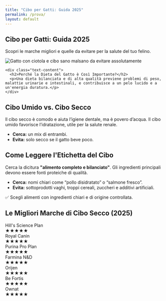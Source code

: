 ```yaml
---
title: "Cibo per Gatti: Guida 2025"
permalink: /prova/
layout: default
---
```


<section class="page-prova">

  <h1>Cibo per Gatti: Guida 2025</h1>
  <p>Scopri le marche migliori e quelle da evitare per la salute del tuo felino.</p>


<div class="with-image">
  <div class="image-wrapper">
    <img 
      src="./img/1-Cibo-Gatti-Il-Migliore-800.webp"
      srcset="./img/1-Cibo-Gatti-Il-Migliore-480.webp 480w,
              ./img/1-Cibo-Gatti-Il-Migliore-800.webp 800w"
      sizes="(max-width: 600px) 480px, 800px"
      alt="Gatto con ciotola e cibo sano malsano da evitare assolutamente">
  </div>
</div>

    <div class="text-content">
      <h2>Perché la Dieta del Gatto è Così Importante?</h2>
      <p>Una dieta bilanciata e di alta qualità previene problemi di peso, malattie urinarie e intestinali, e contribuisce a un pelo lucido e a un'energia duratura.</p>
    </div>
  </div>

  <div class="content-block">
    <h2>Cibo Umido vs. Cibo Secco</h2>
    <p>Il cibo secco è comodo e aiuta l’igiene dentale, ma è povero d’acqua. Il cibo umido favorisce l’idratazione, utile per la salute renale.</p>
    <ul>
      <li><strong>Cerca:</strong> un mix di entrambi.</li>
      <li><strong>Evita:</strong> solo secco se il gatto beve poco.</li>
    </ul>
  </div>

  <div class="content-block">
    <h2>Come Leggere l'Etichetta del Cibo</h2>
    <p>Cerca la dicitura <strong>"alimento completo e bilanciato"</strong>. Gli ingredienti principali devono essere fonti proteiche di qualità.</p>
    <ul>
      <li><strong>Cerca:</strong> nomi chiari come “pollo disidratato” o “salmone fresco”.</li>
      <li><strong>Evita:</strong> sottoprodotti vaghi, troppi cereali, zuccheri e additivi artificiali.</li>
    </ul>
    <p class="useful-tip">✅ Scegli alimenti con ingredienti chiari e di origine controllata.</p>
  </div>

  <div class="content-block">
    <h2>Le Migliori Marche di Cibo Secco (2025)</h2>
    <div class="brand-grid">
      <div class="brand-card">
        <span class="brand-name">Hill's Science Plan</span>
        <div class="rating-stars"><span class="star full">★</span><span class="star full">★</span><span class="star full">★</span><span class="star full">★</span><span class="star full">★</span></div>
      </div>
      <div class="brand-card">
        <span class="brand-name">Royal Canin</span>
        <div class="rating-stars"><span class="star full">★</span><span class="star full">★</span><span class="star full">★</span><span class="star full">★</span><span class="star full">★</span></div>
      </div>
      <div class="brand-card">
        <span class="brand-name">Purina Pro Plan</span>
        <div class="rating-stars"><span class="star full">★</span><span class="star full">★</span><span class="star full">★</span><span class="star full">★</span><span class="star empty">★</span></div>
      </div>
      <div class="brand-card">
        <span class="brand-name">Farmina N&D</span>
        <div class="rating-stars"><span class="star full">★</span><span class="star full">★</span><span class="star full">★</span><span class="star full">★</span><span class="star full">★</span></div>
      </div>
      <div class="brand-card">
        <span class="brand-name">Orijen</span>
        <div class="rating-stars"><span class="star full">★</span><span class="star full">★</span><span class="star full">★</span><span class="star full">★</span><span class="star full">★</span></div>
      </div>
      <div class="brand-card">
        <span class="brand-name">Be Fortis</span>
        <div class="rating-stars"><span class="star full">★</span><span class="star full">★</span><span class="star full">★</span><span class="star full">★</span><span class="star full">★</span></div>
      </div>
      <div class="brand-card">
        <span class="brand-name">Ownat</span>
        <div class="rating-stars"><span class="star full">★</span><span class="star full">★</span><span class="star full">★</span><span class="star full">★</span><span class="star empty">★</span></div>
      </div>
    </div>
  </div>

</section>
